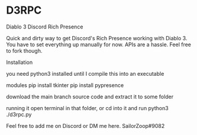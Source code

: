 # D3RPC
Diablo 3 Discord Rich Presence

Quick and dirty way to get Discord's Rich Presence working with Diablo 3. You have to set everything up manually for now.
APIs are a hassle. Feel free to fork though.

Installation

you need python3 installed until I compile this into an executable

modules
pip install tkinter
pip install pypresence

download 
the main branch source code and extract it to some folder

running it
open terminal in that folder, or cd into it and run python3 ./d3rpc.py

Feel free to add me on Discord or DM me here.
SailorZoop#9082
